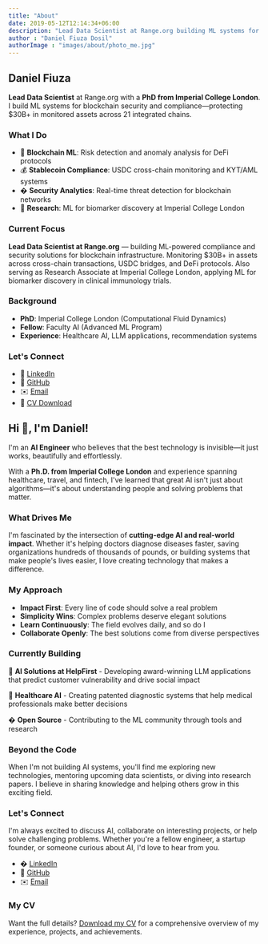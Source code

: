 ```yaml
---
title: "About"
date: 2019-05-12T12:14:34+06:00
description: "Lead Data Scientist at Range.org building ML systems for blockchain security and stablecoin compliance."
author : "Daniel Fiuza Dosil"
authorImage : "images/about/photo_me.jpg"
---
```


## Daniel Fiuza

**Lead Data Scientist** at Range.org with a **PhD from Imperial College London**. I build ML systems for blockchain security and compliance—protecting $30B+ in monitored assets across 21 integrated chains.

### What I Do

- 🔗 **Blockchain ML**: Risk detection and anomaly analysis for DeFi protocols
- 💰 **Stablecoin Compliance**: USDC cross-chain monitoring and KYT/AML systems  
- �️ **Security Analytics**: Real-time threat detection for blockchain networks
- 🔬 **Research**: ML for biomarker discovery at Imperial College London

### Current Focus

**Lead Data Scientist at Range.org** — building ML-powered compliance and security solutions for blockchain infrastructure. Monitoring $30B+ in assets across cross-chain transactions, USDC bridges, and DeFi protocols. Also serving as Research Associate at Imperial College London, applying ML for biomarker discovery in clinical immunology trials.

### Background

- **PhD**: Imperial College London (Computational Fluid Dynamics)
- **Fellow**: Faculty AI (Advanced ML Program)
- **Experience**: Healthcare AI, LLM applications, recommendation systems

### Let's Connect

- 💼 [LinkedIn](https://www.linkedin.com/in/daniel-fiuza-dosil/)
- 🐙 [GitHub](https://github.com/Daniel-FD)
- ✉️ [Email](mailto:dafiuzadosil@gmail.com)
- 📄 [CV Download](https://github.com/Daniel-FD/Daniel-FD.github.io/raw/main/static/cv/CV_Daniel-Fiuza-Dosil.pdf)

## Hi 👋, I'm Daniel!

I'm an **AI Engineer** who believes that the best technology is invisible—it just works, beautifully and effortlessly.

With a **Ph.D. from Imperial College London** and experience spanning healthcare, travel, and fintech, I've learned that great AI isn't just about algorithms—it's about understanding people and solving problems that matter.

### What Drives Me

I'm fascinated by the intersection of **cutting-edge AI and real-world impact**. Whether it's helping doctors diagnose diseases faster, saving organizations hundreds of thousands of pounds, or building systems that make people's lives easier, I love creating technology that makes a difference.

### My Approach

- **Impact First**: Every line of code should solve a real problem
- **Simplicity Wins**: Complex problems deserve elegant solutions  
- **Learn Continuously**: The field evolves daily, and so do I
- **Collaborate Openly**: The best solutions come from diverse perspectives

### Currently Building

🚀 **AI Solutions at HelpFirst** - Developing award-winning LLM applications that predict customer vulnerability and drive social impact

🔬 **Healthcare AI** - Creating patented diagnostic systems that help medical professionals make better decisions

� **Open Source** - Contributing to the ML community through tools and research

### Beyond the Code

When I'm not building AI systems, you'll find me exploring new technologies, mentoring upcoming data scientists, or diving into research papers. I believe in sharing knowledge and helping others grow in this exciting field.

### Let's Connect

I'm always excited to discuss AI, collaborate on interesting projects, or help solve challenging problems. Whether you're a fellow engineer, a startup founder, or someone curious about AI, I'd love to hear from you.

- � [LinkedIn](https://www.linkedin.com/in/daniel-fiuza-dosil/)
- 🐙 [GitHub](https://github.com/Daniel-FD)
- ✉️ [Email](mailto:dafiuzadosil@gmail.com)

### My CV

Want the full details? [Download my CV](https://github.com/Daniel-FD/Daniel-FD.github.io/raw/main/static/cv/CV_Daniel-Fiuza-Dosil.pdf) for a comprehensive overview of my experience, projects, and achievements.

